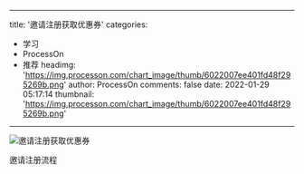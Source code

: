 
---
title: '邀请注册获取优惠券'
categories: 
 - 学习
 - ProcessOn
 - 推荐
headimg: 'https://img.processon.com/chart_image/thumb/6022007ee401fd48f295269b.png'
author: ProcessOn
comments: false
date: 2022-01-29 05:17:14
thumbnail: 'https://img.processon.com/chart_image/thumb/6022007ee401fd48f295269b.png'
---

<div>   
<img class="thumb" alt="邀请注册获取优惠券" src="https://img.processon.com/chart_image/thumb/6022007ee401fd48f295269b.png" referrerpolicy="no-referrer">
<p>邀请注册流程</p>  
</div>
            